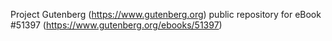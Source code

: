 Project Gutenberg (https://www.gutenberg.org) public repository for
eBook #51397 (https://www.gutenberg.org/ebooks/51397)
